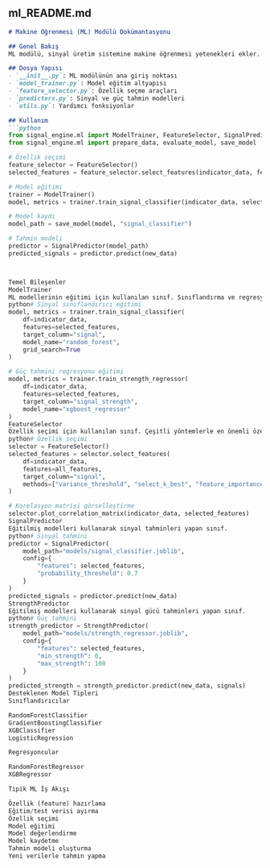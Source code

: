 ## ml_README.md

```markdown
# Makine Öğrenmesi (ML) Modülü Dokümantasyonu

## Genel Bakış
ML modülü, sinyal üretim sistemine makine öğrenmesi yetenekleri ekler. Bu modül, model eğitimi, özellik seçimi, tahmin ve performans değerlendirme araçları sağlar.

## Dosya Yapısı
- `__init__.py`: ML modülünün ana giriş noktası
- `model_trainer.py`: Model eğitim altyapısı
- `feature_selector.py`: Özellik seçme araçları
- `predictors.py`: Sinyal ve güç tahmin modelleri
- `utils.py`: Yardımcı fonksiyonlar

## Kullanım
```python
from signal_engine.ml import ModelTrainer, FeatureSelector, SignalPredictor
from signal_engine.ml import prepare_data, evaluate_model, save_model

# Özellik seçimi
feature_selector = FeatureSelector()
selected_features = feature_selector.select_features(indicator_data, features, "signal")

# Model eğitimi
trainer = ModelTrainer()
model, metrics = trainer.train_signal_classifier(indicator_data, selected_features, "signal", "random_forest")

# Model kaydı
model_path = save_model(model, "signal_classifier")

# Tahmin modeli
predictor = SignalPredictor(model_path)
predicted_signals = predictor.predict(new_data)



Temel Bileşenler
ModelTrainer
ML modellerinin eğitimi için kullanılan sınıf. Sınıflandırma ve regresyon modelleri eğitebilir.
python# Sinyal sınıflandırıcı eğitimi
model, metrics = trainer.train_signal_classifier(
    df=indicator_data,
    features=selected_features,
    target_column="signal",
    model_name="random_forest",
    grid_search=True
)

# Güç tahmini regresyonu eğitimi
model, metrics = trainer.train_strength_regressor(
    df=indicator_data,
    features=selected_features,
    target_column="signal_strength",
    model_name="xgboost_regressor"
)
FeatureSelector
Özellik seçimi için kullanılan sınıf. Çeşitli yöntemlerle en önemli özellikleri belirlemeye yardımcı olur.
python# Özellik seçimi
selector = FeatureSelector()
selected_features = selector.select_features(
    df=indicator_data,
    features=all_features,
    target_column="signal",
    methods=["variance_threshold", "select_k_best", "feature_importance"]
)

# Korelasyon matrisi görselleştirme
selector.plot_correlation_matrix(indicator_data, selected_features)
SignalPredictor
Eğitilmiş modelleri kullanarak sinyal tahminleri yapan sınıf.
python# Sinyal tahmini
predictor = SignalPredictor(
    model_path="models/signal_classifier.joblib",
    config={
        "features": selected_features,
        "probability_threshold": 0.7
    }
)
predicted_signals = predictor.predict(new_data)
StrengthPredictor
Eğitilmiş modelleri kullanarak sinyal gücü tahminleri yapan sınıf.
python# Güç tahmini
strength_predictor = StrengthPredictor(
    model_path="models/strength_regressor.joblib",
    config={
        "features": selected_features,
        "min_strength": 0,
        "max_strength": 100
    }
)
predicted_strength = strength_predictor.predict(new_data, signals)
Desteklenen Model Tipleri
Sınıflandırıcılar

RandomForestClassifier
GradientBoostingClassifier
XGBClassifier
LogisticRegression

Regresyoncular

RandomForestRegressor
XGBRegressor

Tipik ML İş Akışı

Özellik (feature) hazırlama
Eğitim/test verisi ayırma
Özellik seçimi
Model eğitimi
Model değerlendirme
Model kaydetme
Tahmin modeli oluşturma
Yeni verilerle tahmin yapma